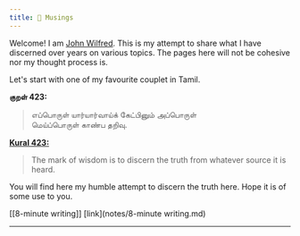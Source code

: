 ```yaml
---
title: 🌱 Musings
---
```


Welcome! I am [John Wilfred](https://www.linkedin.com/in/johnwilfred/). This is my attempt to share what I have discerned over years on various topics. The pages here will not be cohesive nor my thought process is.

Let's start with one of my favourite couplet in Tamil.

__குறள் 423:__
>எப்பொருள் யார்யார்வாய்க் கேட்பினும் அப்பொருள்  <BR>மெய்ப்பொருள் காண்ப தறிவு.

__[Kural 423:](https://en.wikipedia.org/wiki/Kural)__ 
> The mark of wisdom is to discern the truth from whatever source it is heard.

You will find here my humble attempt to discern the truth here. Hope it is of some use to you.

[[8-minute writing]] [link](notes/8-minute writing.md)

---

